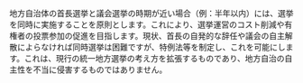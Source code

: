 地方自治体の首長選挙と議会選挙の時期が近い場合（例：半年以内）には、選挙を同時に実施することを原則とします。これにより、選挙運営のコスト削減や有権者の投票参加の促進を目指します。現状、首長の自発的な辞任や議会の自主解散によらなければ同時選挙は困難ですが、特例法等を制定し、これを可能にします。これは、現行の統一地方選挙の考え方を拡張するものであり、地方自治の自主性を不当に侵害するものではありません。